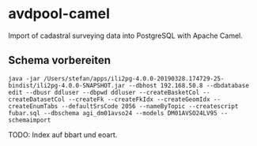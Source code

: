 # avdpool-camel
Import of cadastral surveying data into PostgreSQL with Apache Camel.

## Schema vorbereiten
```
java -jar /Users/stefan/apps/ili2pg-4.0.0-20190328.174729-25-bindist/ili2pg-4.0.0-SNAPSHOT.jar --dbhost 192.168.50.8 --dbdatabase edit --dbusr ddluser --dbpwd ddluser --createBasketCol --createDatasetCol --createFk --createFkIdx --createGeomIdx --createEnumTabs --defaultSrsCode 2056 --nameByTopic --createscript fubar.sql --dbschema agi_dm01avso24 --models DM01AVSO24LV95 --schemaimport
```

TODO: Index auf bbart und eoart.
